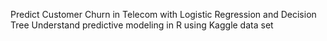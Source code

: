 Predict Customer Churn in Telecom with Logistic Regression and Decision Tree
Understand predictive modeling in R using Kaggle data set

